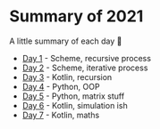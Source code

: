 # Summary of 2021
A little summary of each day :slightly_smiling_face:

- [Day 1](/2021/Day%201) - Scheme, recursive process
- [Day 2](/2021/Day%202) - Scheme, iterative process
- [Day 3](/2021/Day%203) - Kotlin, recursion
- [Day 4](/2021/Day%204) - Python, OOP
- [Day 5](/2021/Day%205) - Python, matrix stuff
- [Day 6](/2021/Day%206) - Kotlin, simulation ish
- [Day 7](/2021/Day%207) - Kotlin, maths
